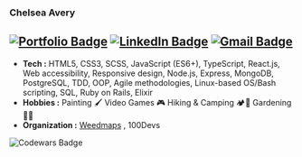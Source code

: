 ### Chelsea Avery
[![Portfolio Badge](https://img.shields.io/badge/website-000000?style=for-the-badge&logo=About.me&logoColor=white)](https://chelsea-avery.com/)
[![LinkedIn Badge](https://img.shields.io/badge/LinkedIn-0077B5?style=for-the-badge&logo=linkedin&logoColor=white)](https://www.linkedin.com/in/chelseaavery/)
[![Gmail Badge](https://img.shields.io/badge/Gmail-D14836?style=for-the-badge&logo=gmail&logoColor=white)](mailto:chelseaavery.js@gmail.com)
---------------------------------------------------------------------------------------------------------------------------------------------------------------------------------

-  **Tech :** HTML5, CSS3, SCSS, JavaScript (ES6+), TypeScript, React.js, Web accessibility, Responsive design, Node.js, Express, MongoDB, PostgreSQL, TDD, OOP, Agile methodologies, Linux-based OS/Bash scripting, SQL, Ruby on Rails, Elixir
-  **Hobbies :** Painting :paintbrush: Video Games :video_game: Hiking & Camping :camping::hiking_boot: Gardening 👩‍🌾
-  **Organization :** [Weedmaps](https://weedmaps.com/) , 100Devs 

![Codewars Badge](https://www.codewars.com/users/chelseaerinavery/badges/small)

